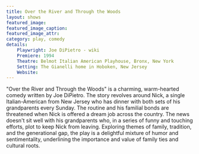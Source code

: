 ```yaml
---
title: Over the River and Through the Woods
layout: shows
featured_image: 
featured_image_caption: 
featured_image_attr:
category: play, comedy
details: 
    Playwright: Joe DiPietro - wiki
    Premiere: 1994
    Theatre: Belmot Italian American Playhouse, Bronx, New York
    Setting: The Gianelli home in Hoboken, New Jersey 
    Website: 
---
```

"Over the River and Through the Woods" is a charming, warm-hearted comedy written by Joe DiPietro. The story revolves around Nick, a single Italian-American from New Jersey who has dinner with both sets of his grandparents every Sunday. The routine and his familial bonds are threatened when Nick is offered a dream job across the country. The news doesn't sit well with his grandparents who, in a series of funny and touching efforts, plot to keep Nick from leaving. Exploring themes of family, tradition, and the generational gap, the play is a delightful mixture of humor and sentimentality, underlining the importance and value of family ties and cultural roots. 